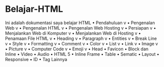 # Belajar-HTML
Ini adalah dokumentasi saya belajar HTML
•	Pendahuluan v
•	Pengenalan Web v
•	Pengenalan HTML v
•	Pengenalan Web Hosting v
•	Persiapan v
•	Menjalankan Web di Komputer v
•	Menjalankan Web di Hosting v
•	Penamaan File HTML v
•	Heading v
•	Paragraph v
•	Entities v
•	Break Line v
•	Style v
•	Formatting v
•	Comment v
•	Color v
•	List v
•	Link v
•	Image v
•	Picture v
•	Computer Code v
•	Emoji v
•	Head
•	Favicon
•	Block dan Inline
•	Video
•	Audio
•	HTML 5
•	Inline Frame
•	Table
•	Sematic
•	Layout
•	Responsive
•	ID
•	Tag Lainnya

